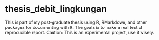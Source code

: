 # thesis_debit_lingkungan
This is part of my post-graduate thesis using R, RMarkdown, and other packages for documenting with R. The goals is to make a real test of reproducible report.  Caution: This is an experimental project, use it wisely. 
